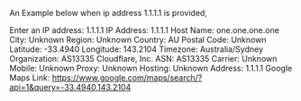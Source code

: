 An Example below when ip address 1.1.1.1 is provided,

Enter an IP address: 1.1.1.1
IP Address: 1.1.1.1
Host Name: one.one.one.one
City: Unknown
Region: Unknown
Country: AU
Postal Code: Unknown
Latitude: -33.4940
Longitude: 143.2104
Timezone: Australia/Sydney
Organization: AS13335 Cloudflare, Inc.
ASN: AS13335
Carrier: Unknown
Mobile: Unknown
Proxy: Unknown
Hosting: Unknown
Address: 1.1.1.1
Google Maps Link: https://www.google.com/maps/search/?api=1&query=-33.4940,143.2104

